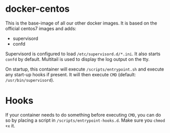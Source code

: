 # docker-centos

This is the base-image of all our other docker images. It is based on the official centos7 images and adds:

 - supervisord
 - confd

Supervisord is configured to load `/etc/supervisord.d/*.ini`. It also starts `confd` by default. Multitail is used to display the log output on the tty.

On startup, this container will execute `/scripts/entrypoint.sh` and execute any start-up hooks if present. It will then execute `CMD` (default: `/usr/bin/supervisord`).

# Hooks
If your container needs to do something before executing `CMD`, you can do so
by placing a script in `/scripts/entrypoint-hooks.d`. Make sure you `chmod +x`
it.
